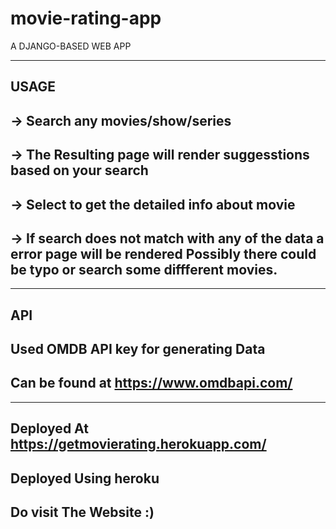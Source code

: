 # movie-rating-app

A DJANGO-BASED WEB APP  

---------
USAGE
--------------------------------
-> Search any movies/show/series 
----------------------------------
-> The Resulting page will render suggesstions based on your search
----------------------------------
-> Select to get the detailed info about movie
--------------------------------
-> If search does not match with any of the data a error page will be rendered
  Possibly there could be typo or search some diffferent movies.
--------------------------------
---------
API
-------
Used OMDB API key for generating Data
-------
Can be found at https://www.omdbapi.com/
--------
--------
Deployed At https://getmovierating.herokuapp.com/
--------
Deployed Using heroku
------
Do visit The Website :)
------



